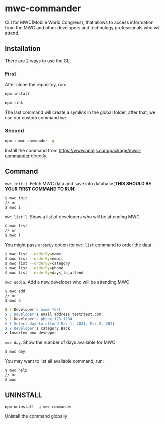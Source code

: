 # mwc-commander
CLI for MWC(Mobile World Congress), that allows to access information from the MWC and other developers and technology professionals who will attend.

## Installation
There are 2 ways to use the CLI
### First
After clone the repositoy, run:
```bash
npm install
```
```bash
npm link
```
The last command will create a symlink in the global folder, after that, we use our custom command `mwc`

### Second
```bash
npm i mwc-commander -g
```
Install the command from https://www.npmjs.com/package/mwc-commander directly.

## Command
  `mwc init|i`. Fetch MWC data and save into database(**THIS SHOULD BE YOUR FIRST COMMAND TO RUN**)
  ```bash
  $ mwc init
  // or
  $ mwc i
  ```
  
  `mwc list|l`. Show a list of developers who will be attending MWC
  ```bash
  $ mwc list
  // or
  $ mwc l
  ```
  You might pass `orderBy` option for `mwc list` command to order the data:
  ```bash
  $ mwc list --orderBy=name
  $ mwc list --orderBy=email
  $ mwc list --orderBy=category
  $ mwc list --orderBy=phone
  $ mwc list --orderBy=days_to_attend
  ```
  
  `mwc add|a`. Add a new developer who will be attending MWC
  ```bash
  $ mwc add
  // or
  $ mwc a
  
  $ ? Developer's name Test
  $ ? Developer's email address test@test.com
  $ ? Developer's phone 123-1234
  $ ? Select day to attend Mar 1, 2021, Mar 2, 2021
  $ ? Developer's category Back
  ✔ Inserted new deveoper
  ```
  
  `mwc day`. Show the number of days available for MWC
  ```bash
  $ mwc day
  ```
  
  You may want to list all available command, run:
  ```bash
  $ mwc help
  // or
  $ mwc
  ```
  
  ## UNINSTALL
  ```bash
  npm uninstall -g mwc-commander
  ```
  Unistall the command globally
